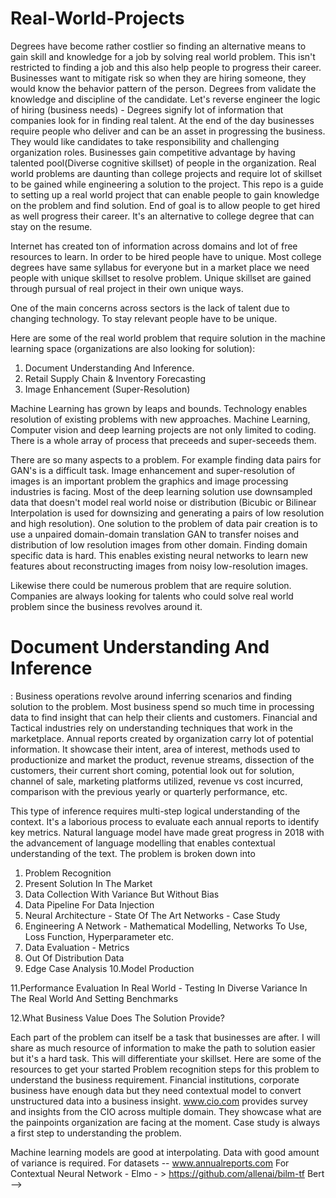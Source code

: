 # Real-World-Projects
Degrees have become rather costlier so finding an alternative means to gain skill and knowledge for a job by solving real world problem. This isn't restricted to finding a job and this also help people to progress their career. Businesses want to mitigate risk so when they are hiring someone, they would know the behavior pattern of the person. Degrees from validate the knowledge and discipline of the candidate. 
Let's reverse engineer the logic of hiring (business needs) - Degrees signify lot of information that companies look for in finding real talent. At the end of the day businesses require people who deliver and can be an asset in progressing the business. They would like candidates to take responsibility and challenging organization roles. Businesses gain competitive advantage by having talented pool(Diverse cognitive skillset) of people in the organization. Real world problems are daunting than college projects and require lot of skillset to be gained while engineering a solution to the project. 
This repo is a guide to setting up a real world project that can enable people to gain knowledge on the problem and find solution. End of goal is to allow people to get hired as well progress their career. It's an alternative to college degree that can stay on the resume. 

Internet has created ton of information across domains and lot of free resources to learn. In order to be hired people have to unique. Most college degrees have same syllabus for everyone but in a market place we need people with unique skillset to resolve problem. Unique skillset are gained through pursual of real project in their own unique ways. 

One of the main concerns across sectors is the lack of talent due to changing technology. To stay relevant people have to be unique. 

Here are some of the real world problem that require solution in the machine learning space (organizations are also looking for solution): 

1. Document Understanding And Inference. 
2. Retail Supply Chain & Inventory Forecasting
3. Image Enhancement (Super-Resolution)

Machine Learning has grown by leaps and bounds. Technology enables resolution of existing problems with new approaches.
Machine Learning, Computer vision and deep learning projects are not only limited to coding. There is a whole array of process that preceeds and super-seceeds them. 

There are so many aspects to a problem. For example finding data pairs for GAN's is a difficult task. Image enhancement and super-resolution of images is an important problem the graphics and image processing industries is facing. Most of the deep learning solution use downsampled data that doesn't model real world noise or distribution (Bicubic or Bilinear Interpolation is used for downsizing and generating a pairs of low resolution and high resolution). One solution to the problem of data pair creation is to use a unpaired domain-domain translation GAN to transfer noises and distribution of low resolution images from other domain. Finding domain specific data is hard. This enables existing neural networks to learn new features about reconstructing images from noisy low-resolution images. 

Likewise there could be numerous problem that are require solution. Companies are always looking for talents who could solve real world problem since the business revolves around it. 

<H1>Document Understanding And Inference</H1>: 
    Business operations revolve around inferring scenarios and finding solution to the problem. Most business spend so much time in processing data to find insight that can help their clients and customers. Financial and Tactical industries rely on understanding techniques that work in the marketplace. Annual reports created by organization carry lot of potential information. It showcase their intent, area of interest, methods used to productionize and market the product, revenue streams, dissection of the customers, their current short coming, potential look out for solution, channel of sale, marketing platforms utilized, revenue vs cost incurred, comparison with the previous yearly or quarterly performance, etc.
    
This type of inference requires multi-step logical understanding of the context. It's a laborious process to evaluate each annual reports to identify key metrics. Natural language model have made great progress in 2018 with the advancement of language modelling that enables contextual understanding of the text. 
The problem is broken down into 
1. Problem Recognition
2. Present Solution In The Market
3. Data Collection With Variance But Without Bias
4. Data Pipeline For Data Injection 
5. Neural Architecture - State Of The Art Networks - Case Study
6. Engineering A Network - Mathematical Modelling, Networks To Use, Loss Function, Hyperparameter etc. 
7. Data Evaluation - Metrics
8. Out Of Distribution Data
9. Edge Case Analysis
10.Model Production 

11.Performance Evaluation In Real World - Testing In Diverse Variance In The Real World And Setting Benchmarks

12.What Business Value Does The Solution Provide? 

Each part of the problem can itself be a task that businesses are after. I will share as much resource of information to make the path to solution easier but it's a hard task. This will differentiate your skillset. 
Here are some of the resources to get your started 
Problem recognition steps for this problem to understand the business requirement. Financial institutions, corporate business have enough data but they need contextual model to convert unstructured data into a business insight. www.cio.com provides survey and insights from the CIO across multiple domain. They showcase what are the painpoints organization are facing at the moment. Case study is always a first step to understanding the problem. 

Machine learning models are good at interpolating. Data with good amount of variance is required. 
For datasets -- www.annualreports.com
For Contextual Neural Network - Elmo - > https://github.com/allenai/bilm-tf
Bert --> 
